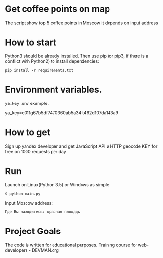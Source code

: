 # Get coffee points on map

The script show top 5 coffee points in Moscow it depends on input address

# How to start

Python3 should be already installed. Then use pip (or pip3, if there is a conflict with Python2) to install dependencies:
```
pip install -r requirements.txt
```

# Environment variables.

ya_key
.env example:

ya_key=c011g67b5df7470360ab5a34ft462d107da143a9

# How to get
Sign up yandex developer and get JavaScript API и HTTP geocode KEY for free on 1000 requests per day

# Run
Launch on Linux(Python 3.5) or Windows as simple

```
$ python main.py
```
Input Moscow address:
```
Где Вы находитесь: красная площадь
```

# Project Goals
The code is written for educational purposes. Training course for web-developers - DEVMAN.org
